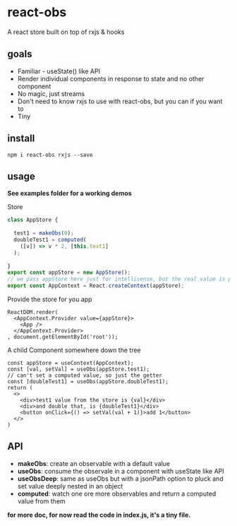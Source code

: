 # react-obs
A react store built on top of rxjs &amp; hooks

## goals
* Familiar - useState() like API
* Render individual components in response to state and no other component
* No magic, just streams
* Don't need to know rxjs to use with react-obs, but you can if you want to
* Tiny

## install
```
npm i react-obs rxjs --save
```

## usage
**See examples folder for a working demos**

Store
```Javascript
class AppStore {
  
  test1 = makeObs(0);
  doubleTest1 = computed(
    ([v]) => v * 2, [this.test1]
  );
  
}
export const appStore = new AppStore();
// we pass appStore here just for intellisense, but the real value is passed to the Provider
export const AppContext = React.createContext(appStore);
```
Provide the store for you app
```JSX
ReactDOM.render(
  <AppContext.Provider value={appStore}>
    <App />
  </AppContext.Provider>
, document.getElementById('root'));
```
A child Component somewhere down the tree
```JSX
const appStore = useContext(AppContext);
const [val, setVal] = useObs(appStore.test1);
// can't set a computed value, so just the getter
const [doubleTest1] = useObs(appStore.doubleTest1);
return (
  <>
    <div>test1 value from the store is {val}</div>
    <div>and double that, is {doubleTest1}</div>
    <button onClick={() => setVal(val + 1)}>add 1</button>
  </>
)
```

## API
* **makeObs**: create an observable with a default value
* **useObs**: consume the observale in a component with useState like API
* **useObsDeep**: same as useObs but with a jsonPath option to pluck and set value deeply nested in an object
* **computed**: watch one ore more observables and return a computed value from them

**for more doc, for now read the code in index.js, it's a tiny file.**
